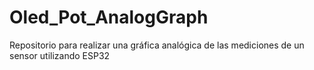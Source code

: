 # Oled_Pot_AnalogGraph
Repositorio para realizar una gráfica analógica de las mediciones de un sensor utilizando ESP32
